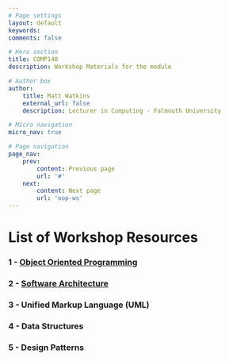 ```yaml
---
# Page settings
layout: default
keywords:
comments: false

# Hero section
title: COMP140
description: Workshop Materials for the module

# Author box
author:
    title: Matt Watkins
    external_url: false
    description: Lecturer in Computing - Falmouth University

# Micro navigation
micro_nav: true

# Page navigation
page_nav:
    prev:
        content: Previous page
        url: '#'
    next:
        content: Next page
        url: 'oop-ws'
---
```


# List of Workshop Resources

### 1 - [Object Oriented Programming](comp140-intro/oop-ws "OOP")
### 2 - [Software Architecture](software-ws.md "Software Architecture")
### 3 - Unified Markup Language (UML)
### 4 - Data Structures
### 5 - Design Patterns
    